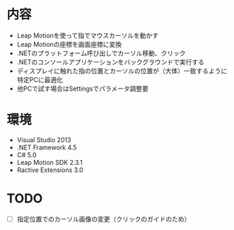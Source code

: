 # 内容
- Leap Motionを使って指でマウスカーソルを動かす
- Leap Motionの座標を画面座標に変換
- .NETのプラットフォーム呼び出しでカーソル移動、クリック
- .NETのコンソールアプリケーションをバックグラウンドで実行する
- ディスプレイに触れた指の位置とカーソルの位置が（大体）一致するように特定PCに最適化
- 他PCで試す場合はSettingsでパラメータ調整要

# 環境
- Visual Studio 2013
- .NET Framework 4.5
- C# 5.0
- Leap Motion SDK 2.3.1
- Ractive Extensions 3.0

# TODO
- [ ] 指定位置でのカーソル画像の変更（クリックのガイドのため）